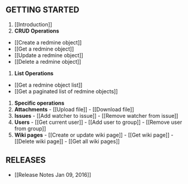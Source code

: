 ## GETTING STARTED
1. [[Introduction]]
1. **CRUD Operations**
  - [[Create a redmine object]]
  - [[Get a redmine object]]
  - [[Update a redmine object]]
  - [[Delete a redmine object]]
1. **List Operations**
  - [[Get a redmine object list]]
  - [[Get a paginated list of redmine objects]]
1. **Specific operations**
  1. **Attachments**
    - [[Upload file]]
    - [[Download file]]
  1. **Issues**
    - [[Add watcher to issue]]
    - [[Remove watcher from issue]]
  1. **Users**
    - [[Get current user]]
    - [[Add user to group]]
    - [[Remove user from group]]
  1. **Wiki pages**
    - [[Create or update wiki page]]
    - [[Get wiki page]]
    - [[Delete wiki page]]
    - [[Get all wiki pages]]

## RELEASES
- [[Release Notes Jan 09, 2016]]